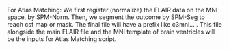For Atlas Matching:
We first register (normalize) the FLAIR data on the MNI space, by SPM-Norm.
Then, we segment the outcome by SPM-Seg to reach csf map or mask.
The final file will have a prefix like c3mni... .
This file alongside the main FLAIR file and the MNI template of brain ventricles will be the inputs for Atlas Matching script.